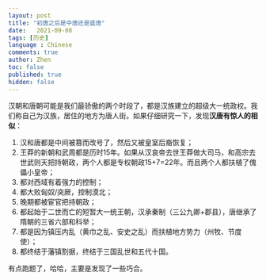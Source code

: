 ```yaml
---
layout: post
title: "初唐之后是中唐还是盛唐"
date:   2021-09-08
tags: [历史]
language : Chinese
comments: true
author: Zhen
toc: false
published: true
hidden: false
---
```

汉朝和唐朝可能是我们最骄傲的两个时段了，都是汉族建立的超级大一统政权。我们称自己为汉族，居住的地方为唐人街。如果仔细研究一下，发现**汉唐有惊人的相似**：

 1. 汉和唐都是中间被篡而改号了，然后又被皇室后裔恢复；
 2. 王莽的新朝和武周都是历时15年。如果从汉哀帝去世王莽做大司马，和高宗去世武则天把持朝政，两个人都是专权朝政15+7=22年。而且两个人都扶植了傀儡小皇帝；
 3. 都对西域有着强力的控制；
 4. 都大败匈奴/突厥，控制漠北；
 5. 晚期都被宦官把持朝政；
 6. 都起始于二世而亡的短暂大一统王朝，汉承秦制（三公九卿+郡县），唐继承了隋朝的三省六部和科举；
 7. 都是因为镇压内乱（黄巾之乱、安史之乱）而扶植地方势力（州牧、节度使）；
 8. 都终结于藩镇割据，终结于三国乱世和五代十国。
 
有点跑题了，哈哈，主要是发现了一些巧合。
<!--stackedit_data:
eyJoaXN0b3J5IjpbLTEwMzkwMTg1ODgsLTg5MTI1NDQxLDgxNT
M2Njc1NSwtMTg5ODA4MTk4OSw1NTk1MDQ0MzJdfQ==
-->